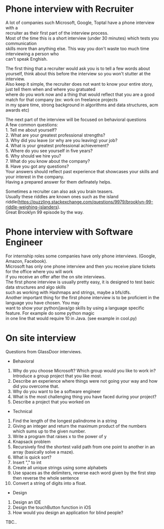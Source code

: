 # Phone interview with Recruiter
A lot of companies such Microsoft, Google, Toptal have a phone interview with a   
recruiter as their first part of the interview process.  
Most of the time this is a short interview (under 30 minutes) which tests you communication  
skills more than anything else. This way you don't waste too much time interviewing a person who  
can't speak Enghish.  

The first thing that a recruiter would ask you is to tell a few words about yourself, think about this
before the interview so you won't stutter at the interview.  
Also keep it simple, the recruiter does not want to know your entire story, just tell them when and where you gratuated  
where do you work now and a thing that would reflect that you are a good match for that company (ex: work on freelance projects  
in my spare time, strong background in algorithms and data structures, acm awards etc)  
  
The next part of the interview will be focused on behavioral questions  
A few common questions:  
    1. Tell me about yourself?  
    2. What are your greatest professional strengths?  
    3. Why did you leave (or why are you leaving) your job?  
    4. What is your greatest professional achievement?  
    5. Where do you see yourself in five years?  
    6. Why should we hire you?  
    7. What do you know about the company?  
    8. Have you got any questions?  
Your answers should reflect past experience that showcases your skills and your interest in the company.  
Having a prepared answer for them definately helps.  

Sometimes a recruiter can also ask you brain teasers.  
Usually these riddles are known ones such as the island riddle(https://puzzling.stackexchange.com/questions/9979/brooklyn-99-riddle-weighing-islanders).  
Great Brooklyn 99 episode by the way.  


# Phone interview with Software Engineer
For internship roles some companies have only phone interviews. (Google, Amazon, Facebook).   
Microsoft has only one phone interview and then you receive plane tickets for the office where you will work  
if you receive an offer after the on site interviews.  
The first phone interview is usually pretty easy, it is designed to test basic data structures and algo skills  
such as working with Hashmaps and strings, maybe a bfs/dfs.  
Another important thing for the first phone interview is to be proficient in the language you have chosen. You may  
want to show your python/java/go skills by using a language specific feature. For example do some python magic  
in one line that would require 10 in Java. (see example in cool.py)  


# On site interview
Questions from GlassDoor interviews.  
* Behavioral  

1. Why do you choose Microsoft? Which group would you like to work in? Introduce a group project that you like most.  
2. Describe an experience where things were not going your way and how did you overcome that.
3. Why do you want to be a software engineer 
4. What is the most challenging thing you have faced during your project?   
5. Describe a project that you worked on  

  


* Technical

1. Find the length of the longest palindrome in a string
2. Giving an integer and return the maximum product of the  numbers which sums up to the given number.
3. Write a program that raises x to the power of y  
4. Knapsack problem  
5. Recursively find the shortest valid path from one point to another in an array (basically solve a maze).  
6. What is quick sort?  
7. Insert "," to int  
8. Create all unique strings using some alphabets  
9. Use spaces as the delimiters, reverse each word given by the first step then reverse the whole sentence
10. Convert a string of digits into a float.  


* Design

1. Design an IDE
2. Design the touchButton function in iOS
3. How would you design an application for blind people?  




TBC..


